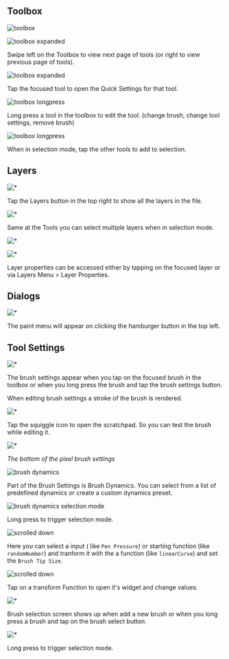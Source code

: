 
## Toolbox
![toolbox](images/Toolbox.png)


![toolbox expanded](images/Toolbox%20Page%202.png)

Swipe left on the Toolbox to view next page of tools (or right to view previous page of tools).

![toolbox expanded](images/QuickSettings.png)

Tap the focused tool to open the Quick Settings for that tool.

![toolbox longpress](images/Select%20Tool.png)

Long press a tool in the toolbox to edit the tool. (change brush, change tool settings, remove brush)

![toolbox longpress](images/Tools%20Multi%20Selection.png)

When in selection mode, tap the other tools to add to selection.

## Layers

![*](images/Layers.png)

Tap the Layers button in the top right to show all the layers in the file.

![*](images/Layer%20Select.png)

Same at the Tools you can select multiple layers when in selection mode.

![*](images/Layer%20Selection%20More%20Options.png)


![*](images/Layer%20Properties.png)

Layer properties can be accessed either by tapping on the focused layer or via Layers Menu > Layer Properties.

## Dialogs
![*](images/Paint%20Menu.png)

The paint menu will appear on clicking the hamburger button in the top left.


## Tool Settings
![*](images/Basic%20Settings.png)

The brush settings appear when you tap on the focused brush in the toolbox or when you long press the brush and tap the brush settings button.

When editing brush settings a stroke of the brush is rendered.

![*](images/ScratchPad.png)

Tap the squiggle icon to open the scratchpad. So you can test the brush while editing it.

![*](images/Basic%20Settings%20Bottom.png)

*The bottom of the pixel brush settings*

![brush dynamics](images/Brush%20Dynamic%20Presets.png)

Part of the Brush Settings is Brush Dynamics. You can select from a list of predefined dynamics or create a custom dynamics preset.

![brush dynamics selection mode](images/Dynamic%20Presets%20List%20Item%20Selection.png)

Long press to trigger selection mode.

![scrolled down](images/Edit%20Brush%20Dynamics.png)

Here you can select a input ( like `Pen Pressure`) or starting function (like `randomNumber`) and tranform it with the a function (like `linearCurve`) and set the `Brush Tip Size`.

![scrolled down](images/Curve%20Widget.png)

Tap on a transform Function to open it's widget and change values.

![*](images/Brush%20Selection.png)

Brush selection screen shows up when add a new brush or when you long press a brush and tap on the brush select button.

![*](images/Brush%20List%20Item%20Selection.png)

Long press to trigger selection mode.